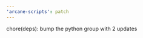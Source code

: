 ```yaml
---
'arcane-scripts': patch
---
```


<!-- markdownlint-disable MD041 -->chore(deps): bump the python group with 2 updates
